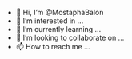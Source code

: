 - 👋 Hi, I’m @MostaphaBalon
- 👀 I’m interested in ...
- 🌱 I’m currently learning ...
- 💞️ I’m looking to collaborate on ...
- 📫 How to reach me ...

<!---
MostaphaBalon/MostaphaBalon is a ✨ special ✨ repository because its `README.md` (this file) appears on your GitHub profile.
You can click the Preview link to take a look at your changes.
--->
